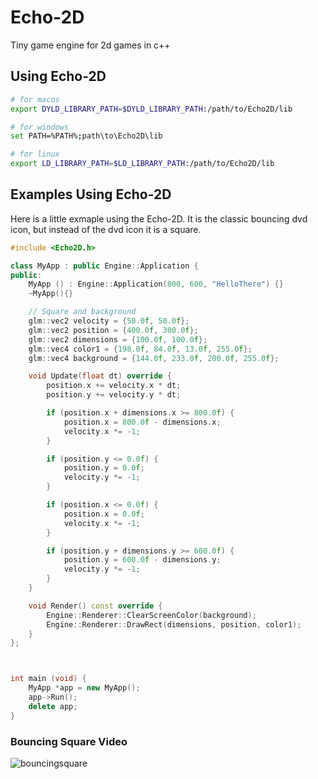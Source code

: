 # Echo-2D

Tiny game engine for 2d games in c++

## Using Echo-2D 

```bash
# for macos
export DYLD_LIBRARY_PATH=$DYLD_LIBRARY_PATH:/path/to/Echo2D/lib

# for windows
set PATH=%PATH%;path\to\Echo2D\lib

# for linux
export LD_LIBRARY_PATH=$LD_LIBRARY_PATH:/path/to/Echo2D/lib

```

## Examples Using Echo-2D

Here is a little exmaple using the Echo-2D.
It is the classic bouncing dvd icon, but 
instead of the dvd icon it is a square.

```c++
#include <Echo2D.h>

class MyApp : public Engine::Application {
public:
    MyApp () : Engine::Application(800, 600, "HelloThere") {}
    ~MyApp(){}

    // Square and background
    glm::vec2 velocity = {50.0f, 50.0f};
    glm::vec2 position = {400.0f, 300.0f};
    glm::vec2 dimensions = {100.0f, 100.0f};
    glm::vec4 color1 = {198.0f, 84.0f, 13.0f, 255.0f};
    glm::vec4 background = {144.0f, 233.0f, 200.0f, 255.0f};

    void Update(float dt) override {
        position.x += velocity.x * dt;
        position.y += velocity.y * dt;

        if (position.x + dimensions.x >= 800.0f) {
            position.x = 800.0f - dimensions.x;
            velocity.x *= -1;
        }

        if (position.y <= 0.0f) {
            position.y = 0.0f;
            velocity.y *= -1;
        }

        if (position.x <= 0.0f) {
            position.x = 0.0f;
            velocity.x *= -1;
        }

        if (position.y + dimensions.y >= 600.0f) {
            position.y = 600.0f - dimensions.y;
            velocity.y *= -1;
        }
    }

    void Render() const override {
        Engine::Renderer::ClearScreenColor(background);
        Engine::Renderer::DrawRect(dimensions, position, color1);
    }
};



int main (void) {
    MyApp *app = new MyApp();
    app->Run();
    delete app;
}

```
### Bouncing Square Video    
![bouncingsquare](https://github.com/user-attachments/assets/48aa4de6-1022-432c-a723-eba4ab721f12)

